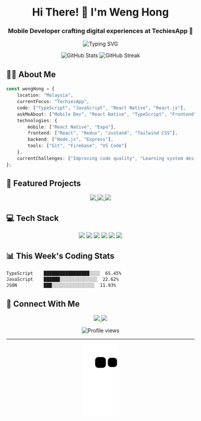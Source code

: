 <h1 align="center">Hi There! 👋 I'm Weng Hong</h1>
<h3 align="center">Mobile Developer crafting digital experiences at TechiesApp 📱</h3>

<p align="center">
  <img src="https://readme-typing-svg.herokuapp.com?font=Fira+Code&pause=1000&color=0CE82A&center=true&vCenter=true&width=435&lines=Mobile+Developer;React+Native+Enthusiast;TypeScript+Lover;Clean+Code+Advocate" alt="Typing SVG" />
</p>

<div align="center">
  <img src="https://github-readme-stats.vercel.app/api?username=Cheongwenghong&show_icons=true&theme=radical&hide_border=true" alt="GitHub Stats" />
  <img src="https://github-readme-streak-stats.herokuapp.com/?user=Cheongwenghong&theme=radical&hide_border=true" alt="GitHub Streak" />
</div>

<h2>🧑‍💻 About Me</h2>

```typescript
const wengHong = {
    location: "Malaysia",
    currentFocus: "TechiesApp",
    code: ["TypeScript", "JavaScript", "React Native", "React.js"],
    askMeAbout: ["Mobile Dev", "React Native", "TypeScript", "Frontend"],
    technologies: {
        mobile: ["React Native", "Expo"],
        frontend: ["React", "Redux", "zustand", "Tailwind CSS"],
        backend: ["Node.js", "Express"],
        tools: ["Git", "Firebase", "VS Code"]
    },
    currentChallenges: ["Improving code quality", "Learning system design"]
};
```

<h2>🚀 Featured Projects</h2>

<div align="center">
  <a href="https://github.com/TechiesApp/pet2u-app">
    <img src="https://img.shields.io/badge/🐾_Pet2u_App-Pet_Care_Platform-brightgreen?style=for-the-badge" />
  </a>
  <a href="https://github.com/TechiesApp/pet2u-driver-v2">
    <img src="https://img.shields.io/badge/🚗_Pet2u_Driver-Driver_App-blue?style=for-the-badge" />
  </a>
  <a href="https://github.com/TechiesApp/asp-flexi-benefits">
    <img src="https://img.shields.io/badge/💼_ASP_Flexi-Benefits_System-purple?style=for-the-badge" />
  </a>
</div>

<h2>💻 Tech Stack</h2>

<p align="center">
  <img src="https://img.shields.io/badge/typescript-%23007ACC.svg?style=for-the-badge&logo=typescript&logoColor=white" />
  <img src="https://img.shields.io/badge/react_native-%2320232a.svg?style=for-the-badge&logo=react&logoColor=%2361DAFB" />
  <img src="https://img.shields.io/badge/react-%2320232a.svg?style=for-the-badge&logo=react&logoColor=%2361DAFB" />
  <img src="https://img.shields.io/badge/node.js-6DA55F?style=for-the-badge&logo=node.js&logoColor=white" />
  <img src="https://img.shields.io/badge/firebase-%23039BE5.svg?style=for-the-badge&logo=firebase" />
  <img src="https://img.shields.io/badge/git-%23F05033.svg?style=for-the-badge&logo=git&logoColor=white" />
</p>

<h2>📊 This Week's Coding Stats</h2>

```text
TypeScript    █████████████████░░░░  65.45%
JavaScript    ██████░░░░░░░░░░░░░░  22.62%
JSON          ███░░░░░░░░░░░░░░░░  11.93%
```

<h2>🤝 Connect With Me</h2>

<p align="center">
  <a href="your-linkedin-url">
    <img src="https://img.shields.io/badge/LinkedIn-%230077B5.svg?style=for-the-badge&logo=linkedin&logoColor=white" />
  </a>
  <a href="mailto:your-email">
    <img src="https://img.shields.io/badge/Gmail-D14836?style=for-the-badge&logo=gmail&logoColor=white" />
  </a>
</p>

<div align="center">
  <img src="https://komarev.com/ghpvc/?username=Cheongwenghong&style=flat-square&color=blueviolet" alt="Profile views" />
</div>

---

<p align="center">
  <img src="https://github.com/Cheongwenghong/Cheongwenghong/blob/output/github-contribution-grid-snake.svg" alt="snake" />
</p>

